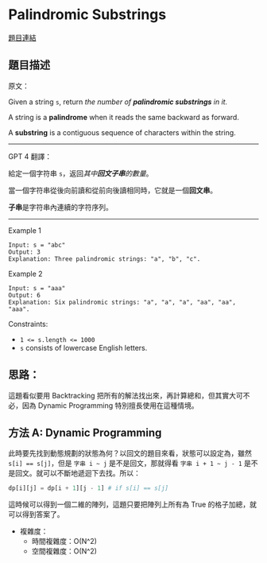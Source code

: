 # Palindromic Substrings

[題目連結](https://leetcode.com/problems/palindromic-substrings/description/)

## 題目描述
原文：
  
Given a string `s`, return *the number of **palindromic substrings** in it.*

A string is a **palindrome** when it reads the same backward as forward.

A **substring** is a contiguous sequence of characters within the string.

----

GPT 4 翻譯：

給定一個字符串 `s`，返回*其中**回文子串**的數量*。

當一個字符串從後向前讀和從前向後讀相同時，它就是一個**回文串**。

**子串**是字符串內連續的字符序列。

----

Example 1
```
Input: s = "abc"
Output: 3
Explanation: Three palindromic strings: "a", "b", "c".
```

Example 2
```
Input: s = "aaa"
Output: 6
Explanation: Six palindromic strings: "a", "a", "a", "aa", "aa", "aaa".
```

Constraints:
* `1 <= s.length <= 1000`
* `s` consists of lowercase English letters.


## 思路：

這題看似要用 Backtracking 把所有的解法找出來，再計算總和，但其實大可不必，因為 Dynamic Programming 特別擅長使用在這種情境。

## 方法 A: Dynamic Programming

此時要先找到動態規劃的狀態為何？以回文的題目來看，狀態可以設定為，雖然 `s[i] == s[j]`，但是 `字串 i ~ j` 是不是回文，那就得看 `字串 i + 1 ~ j - 1` 是不是回文。就可以不斷地遞迴下去找。所以：  
```python
dp[i][j] = dp[i + 1][j - 1] # if s[i] == s[j]
```

這時候可以得到一個二維的陣列，這題只要把陣列上所有為 True 的格子加總，就可以得到答案了。

* 複雜度：
  * 時間複雜度：O(N^2)
  * 空間複雜度：O(N^2)
